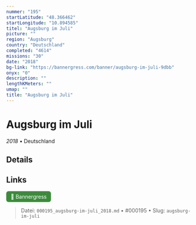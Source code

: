 ```yaml
---
nummer: "195"
startLatitude: "48.366462"
startLongitude: "10.894585"
titel: "Augsburg im Juli"
picture: ""
region: "Augsburg"
country: "Deutschland"
completed: "4614"
missions: "30"
date: "2018"
bg-link: "https://bannergress.com/banner/augsburg-im-juli-9dbb"
onyx: "0"
description: ""
lengthKMeters: ""
umap: ""
title: "Augsburg im Juli"
---
```

# Augsburg im Juli

*2018* • Deutschland



## Details







## Links
<div style="margin-top: 0.5em;">
<a href="https://bannergress.com/banner/augsburg-im-juli-9dbb" target="_blank" style="display:inline-block;margin-right:8px;padding:6px 12px;background-color:#3c8b3c;color:white;text-decoration:none;border-radius:6px;">🔗 Bannergress</a>

</div>


> Datei: `000195_augsburg-im-juli_2018.md` • #000195 • Slug: `augsburg-im-juli`
